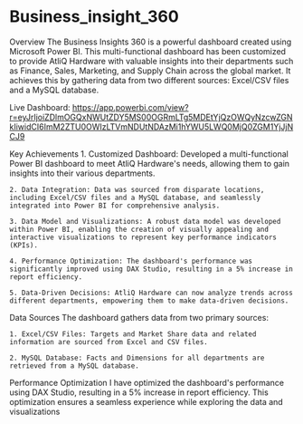 # Business_insight_360
Overview
The Business Insights 360 is a powerful dashboard created using Microsoft Power BI. This multi-functional dashboard has been customized to provide AtliQ Hardware with valuable insights into their departments such as Finance, Sales, Marketing, and Supply Chain across the global market. It achieves this by gathering data from two different sources: Excel/CSV files and a MySQL database.

Live Dashboard: https://app.powerbi.com/view?r=eyJrIjoiZDlmOGQxNWUtZDY5MS00OGRmLTg5MDEtYjQzOWQyNzcwZGNkIiwidCI6ImM2ZTU0OWIzLTVmNDUtNDAzMi1hYWU5LWQ0MjQ0ZGM1YjJjNCJ9

Key Achievements
    1. Customized Dashboard: Developed a multi-functional Power BI dashboard to meet AtliQ Hardware's needs, allowing them to gain insights into their various departments.

    2. Data Integration: Data was sourced from disparate locations, including Excel/CSV files and a MySQL database, and seamlessly integrated into Power BI for comprehensive analysis.

    3. Data Model and Visualizations: A robust data model was developed within Power BI, enabling the creation of visually appealing and interactive visualizations to represent key performance indicators (KPIs).

    4. Performance Optimization: The dashboard's performance was significantly improved using DAX Studio, resulting in a 5% increase in report efficiency.

    5. Data-Driven Decisions: AtliQ Hardware can now analyze trends across different departments, empowering them to make data-driven decisions.

Data Sources
The dashboard gathers data from two primary sources:

    1. Excel/CSV Files: Targets and Market Share data and related information are sourced from Excel and CSV files.

    2. MySQL Database: Facts and Dimensions for all departments are retrieved from a MySQL database.

Performance Optimization
I have optimized the dashboard's performance using DAX Studio, resulting in a 5% increase in report efficiency. This optimization ensures a seamless experience while exploring the data and visualizations
